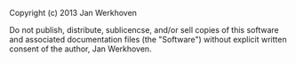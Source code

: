 Copyright (c) 2013 Jan Werkhoven

Do not publish, distribute, sublicencse, and/or sell copies of this software and associated documentation files (the "Software") without explicit written consent of the author, Jan Werkhoven.

